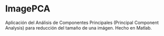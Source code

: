 # ImagePCA

Aplicación del Análisis de Componentes Principales (Principal Component Analysis) para reducción del tamaño de una imágen. Hecho en Matlab.
